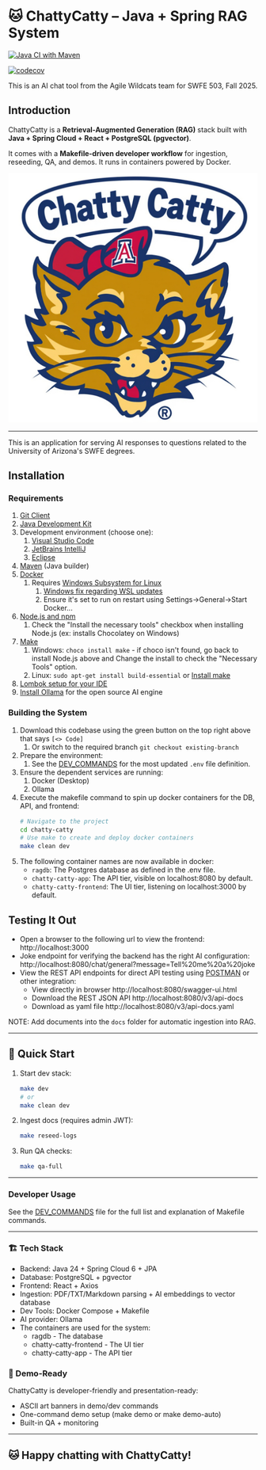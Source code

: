 # 🐱 ChattyCatty – Java + Spring RAG System

[![Java CI with Maven](https://github.com/agile-wildcats-082025503/chatty-catty/actions/workflows/tests.yml/badge.svg)](https://github.com/agile-wildcats-082025503/chatty-catty/actions/workflows/tests.yml)

[![codecov](https://codecov.io/gh/your-org/chattycatty/branch/main/graph/badge.svg)](https://codecov.io/gh/your-org/chattycatty)

This is an AI chat tool from the Agile Wildcats team for SWFE 503, Fall 2025.

## Introduction

ChattyCatty is a **Retrieval-Augmented Generation (RAG)** stack built with **Java + Spring Cloud + React + PostgreSQL (pgvector)**.

It comes with a **Makefile-driven developer workflow** for ingestion, reseeding, QA, and demos.
It runs in containers powered by Docker.

![UofA Women's Wildcat mascot saying Chatty Catty](frontend/public/chatty-catty-logo.jpg)

---

This is an application for serving AI responses to questions related to the University of Arizona's SWFE degrees. 

## Installation

### Requirements

1. [Git Client](http://git-scm.com)
2. [Java Development Kit](https://www.oracle.com/java/technologies/downloads/)
3. Development environment (choose one):
    1. [Visual Studio Code](https://code.visualstudio.com/download)
    2. [JetBrains IntelliJ](https://www.jetbrains.com/idea/download)
    3. [Eclipse](https://www.eclipse.org/downloads/)
4. [Maven](https://maven.apache.org/download.cgi?) (Java builder)
5. [Docker](https://www.docker.com/products/docker-desktop/)
    1. Requires [Windows Subsystem for Linux](https://learn.microsoft.com/en-us/windows/wsl/install)
        1. [Windows fix regarding WSL updates](https://stackoverflow.com/questions/76479583/docker-desktop-requires-a-newer-wsl-kernel-version)
        2. Ensure it's set to run on restart using Settings->General->Start Docker...
6. [Node.js and npm](https://www.geeksforgeeks.org/node-js/how-to-download-and-install-node-js-and-npm/)
   1. Check the "Install the necessary tools" checkbox when installing Node.js (ex: installs Chocolatey on Windows)
7. [Make](https://medium.com/@divyeshpal07/mastering-gnu-make-and-makefiles-the-developers-guide-22df3b97cc0d)
   1. Windows: `choco install make` - if choco isn't found, go back to install Node.js above and Change the install to check the "Necessary Tools" option.
   2. Linux: `sudo apt-get install build-essential` or [Install make](https://linuxvox.com/blog/install-make-linux/)
8. [Lombok setup for your IDE](https://projectlombok.org/setup/)
9. [Install Ollama](https://ollama.com/download) for the open source AI engine

### Building the System
1. Download this codebase using the green button on the top right above that says `[<> Code]`
   1. Or switch to the required branch `git checkout existing-branch` 
2. Prepare the environment:
   1. See the [DEV_COMMANDS](DEV-COMMANDS.md) for the most updated `.env` file definition.
3. Ensure the dependent services are running:
   1. Docker (Desktop)
   2. Ollama
4. Execute the makefile command to spin up docker containers for the DB, API, and frontend:
   ```bash
   # Navigate to the project
   cd chatty-catty
   # Use make to create and deploy docker containers
   make clean dev
   ```
5. The following container names are now available in docker:
   * `ragdb`: The Postgres database as defined in the .env file.
   * `chatty-catty-app`: The API tier, visible on localhost:8080 by default.
   * `chatty-catty-frontend`: The UI tier, listening on localhost:3000 by default.

## Testing It Out
* Open a browser to the following url to view the frontend: http://localhost:3000
* Joke endpoint for verifying the backend has the right AI configuration: http://localhost:8080/chat/general?message=Tell%20me%20a%20joke
* View the REST API endpoints for direct API testing using [POSTMAN](https://learning.postman.com/docs/getting-started/overview/) or other integration:
  * View directly in browser http://localhost:8080/swagger-ui.html
  * Download the REST JSON API http://localhost:8080/v3/api-docs
  * Download as yaml file http://localhost:8080/v3/api-docs.yaml

NOTE: Add documents into the `docs` folder for automatic ingestion into RAG.

---

## 🚀 Quick Start

1. Start dev stack:
   ```bash
   make dev
   # or
   make clean dev
   ```
2. Ingest docs (requires admin JWT):
   ```bash
   make reseed-logs
   ```
5. Run QA checks:
   ```bash
   make qa-full
   ```

---
### Developer Usage

See the [DEV_COMMANDS](DEV-COMMANDS.md) file for the full list and explanation of Makefile commands.

---

### 🏗️ Tech Stack
* Backend: Java 24 + Spring Cloud 6 + JPA
* Database: PostgreSQL + pgvector
* Frontend: React + Axios
* Ingestion: PDF/TXT/Markdown parsing + AI embeddings to vector database
* Dev Tools: Docker Compose + Makefile
* AI provider: Ollama
* The containers are used for the system:
  * ragdb - The database
  * chatty-catty-frontend - The UI tier
  * chatty-catty-app - The API tier

### 🎉 Demo-Ready
ChattyCatty is developer-friendly and presentation-ready:

* ASCII art banners in demo/dev commands
* One-command demo setup (make demo or make demo-auto)
* Built-in QA + monitoring

---

## 🐱 Happy chatting with ChattyCatty!